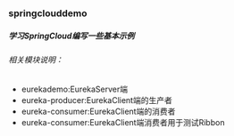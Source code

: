 ### springclouddemo
##### 学习SpringCloud编写一些基本示例

###### 相关模块说明：

- eurekademo:EurekaServer端
- eureka-producer:EurekaClient端的生产者
- eureka-consumer:EurekaClient端的消费者
- eureka-consumer:EurekaClient端消费者用于测试Ribbon
